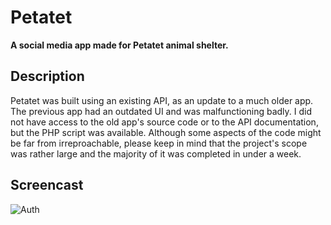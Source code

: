 # Petatet
**A social media app made for Petatet animal shelter.**

## Description  
Petatet was built using an existing API, as an update to a much older app. The previous app had an outdated UI and was malfunctioning badly. I did not have access to the old app's source code or to the API documentation, but the PHP script was available. Although some aspects of the code might be far from irreproachable, please keep in mind that the project's scope was rather large and the majority of it was completed in under a week. 

## Screencast 
![Auth](https://github.com/nik239/Petatet/blob/main/login.gif)


